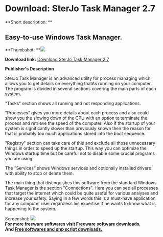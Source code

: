 # Download: SterJo Task Manager 2.7

**Short description: **

## Easy-to-use Windows Task Manager.

  
**Thumbshot: **![](http://www.freewarefiles.com/screenshot/strjtskmngr_md.jpg)   
  
**Download link:** [Download SterJo Task Manager 2.7](http://freesoftwares.boysofts.com/SterJo-Task-Manager_program_81657.html)  
  

**Publisher's Description**  
  

SterJo Task Manager is an advanced utility for process managing which allows
you to get details on everything thatAs running on your computer. The program
is divided in several sections covering the main parts of each system.

"Tasks" section shows all running and not responding applications.

"Processes" gives you more details about each process and also could show you
the slowing down of the CPU with an option to terminate the process and
retrieve the speed of the computer. Also if the startup of your system is
significantly slower than previously known then the reason for that is
probably too much applications stored into the boot sequence.

"Registry" section can take care of this and exclude all those unnecessary
things in order to speed up the startup. This way you can optimize the Windows
startup time but be careful not to disable some crucial programs you are
using.

The "Services" shows Windows services and optionally installed drivers with
ability to stop or delete them.

The main thing that distinguishes this software from the standard Windows Task
Manager is the section "Connections". Here you can see all processes that
target the internet which could be quite useful for various analyses and
increase your safety. Saying in a few words this is a must-have application
for any computer user regardless his expertise if he wants to know what is
happening to the system.

  
  
Screenshot: ![](http://www.freewarefiles.com/screenshot/strjtskmngr.jpg)  
**For more freeware softwares visit [Freeware software downloads.](http://freesoftwares.boysofts.com/)**   
**And [Free softwares and php script downloads.](http://www.boysofts.com/)**

